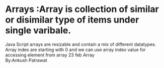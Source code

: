# Arrays :Array is collection of similar  or disimilar type of items under single varibale.
Java Script arrays are resizable and contain a mix of different datatypes.
Array index are starting with 0 and we can use array index value for accessing element from array
23 feb Array
<br>
By:Ankush Patrawat
